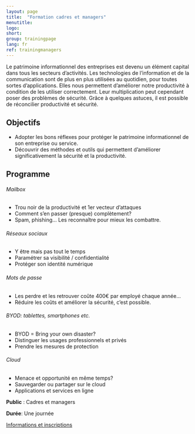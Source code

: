 ```yaml
---
layout: page
title:  "Formation cadres et managers"
menutitle:
logo:
short:
group: trainingpage
lang: fr
ref: trainingmanagers
---
```

Le patrimoine informationnel des entreprises est devenu un élément capital dans tous les secteurs d’activités. Les technologies de l’information et de la communication sont de plus en plus utilisées au quotidien, pour toutes sortes d’applications. Elles nous permettent d’améliorer notre productivité à condition de les utiliser correctement. Leur multiplication peut cependant poser des problèmes de sécurité. Grâce à quelques astuces, il est possible de réconcilier productivité et sécurité.

## Objectifs

* Adopter les bons réflexes pour protéger le patrimoine informationnel de son entreprise ou service.
* Découvrir des méthodes et outils qui permettent d’améliorer significativement la sécurité et la productivité.

## Programme

###### Mailbox

* Trou noir de la productivité et 1er vecteur d’attaques
* Comment s’en passer (presque) complètement?
* Spam, phishing… Les reconnaître pour mieux les combattre.

###### Réseaux sociaux

* Y être mais pas tout le temps
* Paramétrer sa visibilité / confidentialité
* Protéger son identité numérique

###### Mots de passe
* Les perdre et les retrouver coûte 400€ par employé chaque année...
* Réduire les coûts et améliorer la sécurité, c’est possible.

###### BYOD: tablettes, smartphones etc.

* BYOD = Bring your own disaster?
* Distinguer les usages professionnels et privés
* Prendre les mesures de protection

###### Cloud

* Menace et opportunité en même temps?
* Sauvegarder ou partager sur le cloud
* Applications et services en ligne

**Public** : Cadres et managers

**Durée**: Une journée

[Informations et inscriptions](mailto:services@cases.lu?subject=Formation%20CASES)
